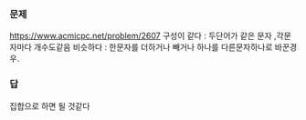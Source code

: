 ### 문제
https://www.acmicpc.net/problem/2607
구성이 같다 : 두단어가 같은 문자 ,각문자마다 개수도같음
비슷하다 : 한문자를 더하거나 빼거나 하나를 다른문자하나로 바꾼경우.
### 답
집합으로 하면 될 것같다
